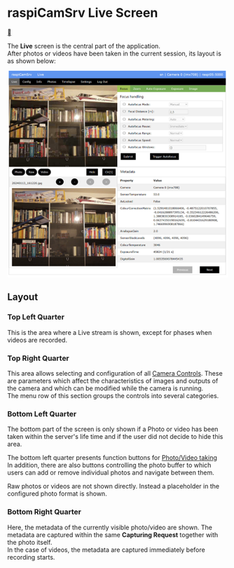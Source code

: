 # raspiCamSrv Live Screen

[](./UserGuide.md)

The **Live** screen is the central part of the application.   
After photos or videos have been taken in the current session, its layout is as shown below:

![Live Screen](img/Live0.jpg)

## Layout

### Top Left Quarter
This is the area where a Live stream is shown, except for phases when videos are recorded.

### Top Right Quarter
This area allows selecting and configuration of all [Camera Controls](./CameraControls.md). These are parameters which affect the characteristics of images and outputs of the camera and which can be modified while the camera is running.   
The menu row of this section groups the controls into several categories.

### Bottom Left Quarter
The bottom part of the screen is only shown if a Photo or video has been taken within the server's life time and if the user did not decide to hide this area.

The bottom left quarter presents function buttons for [Photo/Video taking](./Phototaking.md)   
In addition, there are also buttons controlling the photo buffer to which users can add or remove individual photos and navigate between them.

Raw photos or videos are not shown directly. Instead a placeholder in the configured photo format is shown.

### Bottom Right Quarter
Here, the metadata of the currently visible photo/video are shown.
The metadata are captured within the same **Capturing Request** together with the photo itself.   
In the case of videos, the metadata are captured immediately before recording starts.
